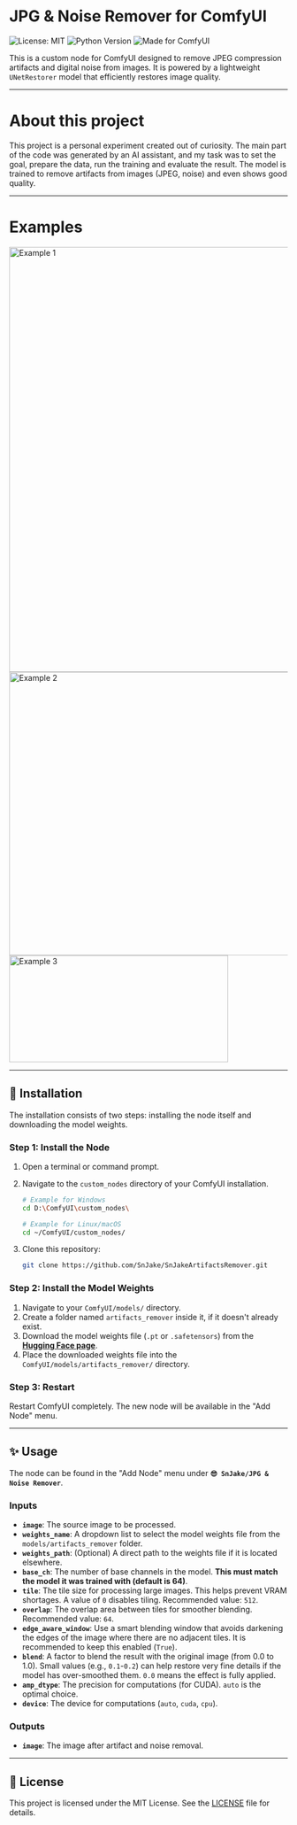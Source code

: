 # JPG & Noise Remover for ComfyUI

![License: MIT](https://img.shields.io/badge/License-MIT-yellow.svg)
![Python Version](https://img.shields.io/badge/python-3.10+-blue.svg)
![Made for ComfyUI](https://img.shields.io/badge/Made%20for-ComfyUI-blueviolet)

This is a custom node for ComfyUI designed to remove JPEG compression artifacts and digital noise from images. It is powered by a lightweight `UNetRestorer` model that efficiently restores image quality.

---

# About this project
This project is a personal experiment created out of curiosity. The main part of the code was generated by an AI assistant, and my task was to set the goal, prepare the data, run the training and evaluate the result. The model is trained to remove artifacts from images (JPEG, noise) and even shows good quality.

---

# Examples

<img width="1536" height="768" alt="Example 1" src="https://github.com/user-attachments/assets/1aea77af-b71a-433c-bdf2-6f0fb8fb297c" />
<img width="1024" height="512" alt="Example 2" src="https://github.com/user-attachments/assets/a406e9f2-0c52-4892-94f8-d0207aae6981" />
<img width="396" height="193" alt="Example 3" src="https://github.com/user-attachments/assets/9bf706fb-0475-413e-a8e7-10cf2eda1a76" />

---

## 🚀 Installation

The installation consists of two steps: installing the node itself and downloading the model weights.

### Step 1: Install the Node

1.  Open a terminal or command prompt.
2.  Navigate to the `custom_nodes` directory of your ComfyUI installation.
    ```bash
    # Example for Windows
    cd D:\ComfyUI\custom_nodes\
    
    # Example for Linux/macOS
    cd ~/ComfyUI/custom_nodes/
    ```

3.  Clone this repository:
    ```bash
    git clone https://github.com/SnJake/SnJakeArtifactsRemover.git
    ```

### Step 2: Install the Model Weights

1.  Navigate to your `ComfyUI/models/` directory.
2.  Create a folder named `artifacts_remover` inside it, if it doesn't already exist.
3.  Download the model weights file (`.pt` or `.safetensors`) from the **[Hugging Face page](https://huggingface.co/SnJake/JPG_Noise_Remover)**.
4.  Place the downloaded weights file into the `ComfyUI/models/artifacts_remover/` directory.

### Step 3: Restart

Restart ComfyUI completely. The new node will be available in the "Add Node" menu.

---

## ✨ Usage

The node can be found in the "Add Node" menu under **`😎 SnJake/JPG & Noise Remover`**.

### Inputs

*   **`image`**: The source image to be processed.
*   **`weights_name`**: A dropdown list to select the model weights file from the `models/artifacts_remover` folder.
*   **`weights_path`**: (Optional) A direct path to the weights file if it is located elsewhere.
*   **`base_ch`**: The number of base channels in the model. **This must match the model it was trained with (default is 64)**.
*   **`tile`**: The tile size for processing large images. This helps prevent VRAM shortages. A value of `0` disables tiling. Recommended value: `512`.
*   **`overlap`**: The overlap area between tiles for smoother blending. Recommended value: `64`.
*   **`edge_aware_window`**: Use a smart blending window that avoids darkening the edges of the image where there are no adjacent tiles. It is recommended to keep this enabled (`True`).
*   **`blend`**: A factor to blend the result with the original image (from 0.0 to 1.0). Small values (e.g., `0.1`-`0.2`) can help restore very fine details if the model has over-smoothed them. `0.0` means the effect is fully applied.
*   **`amp_dtype`**: The precision for computations (for CUDA). `auto` is the optimal choice.
*   **`device`**: The device for computations (`auto`, `cuda`, `cpu`).

### Outputs

*   **`image`**: The image after artifact and noise removal.

---

## 📜 License

This project is licensed under the MIT License. See the [LICENSE](https://github.com/SnJake/JPG-Artifacts-Noise-Cleaner/blob/main/LICENSE.md) file for details.
